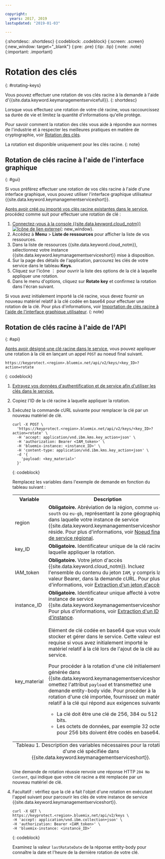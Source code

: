 ```yaml
---

copyright:
  years: 2017, 2019
lastupdated: "2019-01-03"

---
```


{:shortdesc: .shortdesc}
{:codeblock: .codeblock}
{:screen: .screen}
{:new_window: target="_blank"}
{:pre: .pre}
{:tip: .tip}
{:note: .note}
{:important: .important}

# Rotation des clés
{: #rotating-keys}

Vous pouvez effectuer une rotation de vos clés racine à la demande à l'aide d'{{site.data.keyword.keymanagementservicefull}}.
{: shortdesc}

Lorsque vous effectuez une rotation de votre clé racine, vous raccourcissez sa durée de vie et limitez la quantité d'informations qu'elle protège.   

Pour savoir comment la rotation des clés vous aide à répondre aux normes de l'industrie et à respecter les meilleures pratiques en matière de cryptographie, voir [Rotation des clés](/docs/services/key-protect/concepts/key-rotation.html).

La rotation est disponible uniquement pour les clés racine.
{: note}

## Rotation de clés racine à l'aide de l'interface graphique
{: #gui}

Si vous préférez effectuer une rotation de vos clés racine à l'aide d'une interface graphique, vous pouvez utiliser l'interface graphique utilisateur {{site.data.keyword.keymanagementserviceshort}}.

[Après avoir créé ou importé vos clés racine existantes dans le service](/docs/services/key-protect/create-root-keys.html), procédez comme suit pour effectuer une rotation de clé :

1. [Connectez-vous à la console {{site.data.keyword.cloud_notm}} ![Icône de lien externe](../../icons/launch-glyph.svg "Icône de lien externe")](https://{DomainName}/){: new_window}.
2. Accédez à **Menu** &gt; **Liste de ressources** pour afficher la liste de vos ressources.
3. Dans la liste de ressources {{site.data.keyword.cloud_notm}}, sélectionnez votre instance {{site.data.keyword.keymanagementserviceshort}} mise à disposition.
4. Sur la page des détails de l'application, parcourez les clés de votre service dans le tableau **Keys**.
5. Cliquez sur l'icône ⋮ pour ouvrir la liste des options de la clé à laquelle appliquer une rotation.
6. Dans le menu d'options, cliquez sur **Rotate key** et confirmez la rotation dans l'écran suivant.

Si vous avez initialement importé la clé racine, vous devez fournir un nouveau matériel relatif à la clé codée en base64 pour effectuer une rotation de la clé. Pour plus d'informations, voir [Importation de clés racine à l'aide de l'interface graphique utilisateur](/docs/services/key-protect/import-root-keys.html#gui).
{: note}

## Rotation de clés racine à l'aide de l'API
{: #api}

[Après avoir désigné une clé racine dans le service](/docs/services/key-protect/create-root-keys.html), vous pouvez appliquer une rotation à la clé en lançant un appel `POST` au noeud final suivant.

```
https://keyprotect.<region>.bluemix.net/api/v2/keys/<key_ID>?action=rotate
```
{: codeblock}

1. [Extrayez vos données d'authentification et de service afin d'utiliser les clés dans le service.](/docs/services/key-protect/access-api.html)

2. Copiez l'ID de la clé racine à laquelle appliquer la rotation.

4. Exécutez la commande cURL suivante pour remplacer la clé par un nouveau matériel de clé.

    ```cURL
    curl -X POST \
      'https://keyprotect.<region>.bluemix.net/api/v2/keys/<key_ID>?action=rotate' \
      -H 'accept: application/vnd.ibm.kms.key_action+json' \
      -H 'authorization: Bearer <IAM_token>' \
      -H 'bluemix-instance: <instance_ID>' \
      -H 'content-type: application/vnd.ibm.kms.key_action+json' \
      -d '{
        'payload: <key_material>'
      }'
    ```
    {: codeblock}

    Remplacez les variables dans l'exemple de demande en fonction du tableau suivant :

    <table>
      <tr>
        <th>Variable</th>
        <th>Description</th>
      </tr>
      <tr>
        <td><varname>region</varname></td>
        <td><strong>Obligatoire.</strong> Abréviation de la région, comme <code>us-south</code> ou <code>eu-gb</code>, représentant la zone géographique dans laquelle votre instance de service {{site.data.keyword.keymanagementserviceshort}} réside. Pour plus d'informations, voir <a href="/docs/services/key-protect/regions.html#endpoints">Noeud final de service régional</a>.</td>
      </tr>
      <tr>
        <td><varname>key_ID</varname></td>
        <td><strong>Obligatoire.</strong> Identificateur unique de la clé racine à laquelle appliquer la rotation.</td>
      </tr>
      <tr>
        <td><varname>IAM_token</varname></td>
        <td><strong>Obligatoire.</strong> Votre jeton d'accès {{site.data.keyword.cloud_notm}}. Incluez l'ensemble du contenu du jeton <code>IAM</code>, y compris la valeur Bearer, dans la demande cURL. Pour plus d'informations, voir <a href="/docs/services/key-protect/access-api.html#retrieve-token">Extraction d'un jeton d'accès</a>.</td>
      </tr>
      <tr>
        <td><varname>instance_ID</varname></td>
        <td><strong>Obligatoire.</strong> Identificateur unique affecté à votre instance de service {{site.data.keyword.keymanagementserviceshort}}. Pour plus d'informations, voir <a href="/docs/services/key-protect/access-api.html#retrieve-instance-ID">Extraction d'un ID d'instance</a>.</td>
      </tr>
      <tr>
        <td><varname>key_material</varname></td>
        <td>
          <p>Elément de clé codée en base64 que vous voulez stocker et gérer dans le service. Cette valeur est requise si vous avez initialement importé le matériel relatif à la clé lors de l'ajout de la clé au service.</p>
          <p>Pour procéder à la rotation d'une clé initialement générée dans {{site.data.keyword.keymanagementserviceshort}}, omettez l'attribut <code>payload</code> et transmettez une demande entity-body vide. Pour procéder à la rotation d'une clé importée, fournissez un matériel relatif à la clé qui répond aux exigences suivantes :</p>
          <p>
            <ul>
              <li>La clé doit être une clé de 256, 384 ou 512 bits.</li>
              <li>Les octets de données, par exemple 32 octets pour 256 bits doivent être codés en base64.</li>
            </ul>
          </p>
        </td>
      </tr>
      <caption style="caption-side:bottom;">Tableau 1. Description des variables nécessaires pour la rotation d'une clé spécifiée dans {{site.data.keyword.keymanagementserviceshort}}.</caption>
    </table>

    Une demande de rotation réussie renvoie une réponse HTTP `204 No Content`, qui indique que votre clé racine a été remplacée par un nouveau matériel de clé.

4. Facultatif : vérifiez que la clé a fait l'objet d'une rotation en exécutant l'appel suivant pour parcourir les clés de votre instance de service {{site.data.keyword.keymanagementserviceshort}}.

    ```cURL
    curl -X GET \
    https://keyprotect.<region>.bluemix.net/api/v2/keys \
    -H 'accept: application/vnd.ibm.collection+json' \
    -H 'authorization: Bearer <IAM_token>' \
    -H 'bluemix-instance: <instance_ID>'
    ```
    {: codeblock}
  
    Examinez la valeur `lastRotateDate` de la réponse entity-body pour connaître la date et l'heure de la dernière rotation de votre clé.
    

